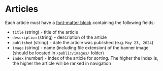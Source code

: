 # Articles

Each article must have a [font-matter block](https://content.nuxt.com/usage/markdown#front-matter) containing the following fields:
* `title` (string) - title of the article
* `description` (string) - description of the article
* `published` (string) - date the article was published (e.g. `May 23, 2024`)
* `image` (string) - name (including file extension) of the banner image (should be located in `/public/images/` folder)
* `index` (number) - index of the article for sorting. The higher the index is, the higher the article will be ranked in navigation